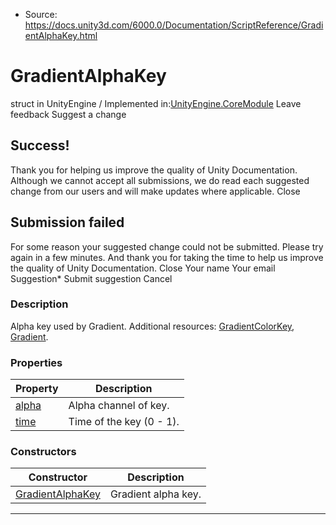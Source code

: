 * Source: https://docs.unity3d.com/6000.0/Documentation/ScriptReference/GradientAlphaKey.html

# GradientAlphaKey
struct in UnityEngine
/
Implemented in:[UnityEngine.CoreModule](https://docs.unity3d.com/6000.0/Documentation/ScriptReference/UnityEngine.CoreModule.html)
Leave feedback
Suggest a change
## Success!
Thank you for helping us improve the quality of Unity Documentation. Although we cannot accept all submissions, we do read each suggested change from our users and will make updates where applicable.
Close
## Submission failed
For some reason your suggested change could not be submitted. Please <a>try again</a> in a few minutes. And thank you for taking the time to help us improve the quality of Unity Documentation.
Close
Your name Your email Suggestion* Submit suggestion
Cancel
### Description
Alpha key used by Gradient.
Additional resources: [GradientColorKey](https://docs.unity3d.com/6000.0/Documentation/ScriptReference/GradientColorKey.html), [Gradient](https://docs.unity3d.com/6000.0/Documentation/ScriptReference/Gradient.html).
### Properties
Property | Description  
---|---  
[alpha](https://docs.unity3d.com/6000.0/Documentation/ScriptReference/GradientAlphaKey-alpha.html) | Alpha channel of key.  
[time](https://docs.unity3d.com/6000.0/Documentation/ScriptReference/GradientAlphaKey-time.html) | Time of the key (0 - 1).  
### Constructors
Constructor | Description  
---|---  
[GradientAlphaKey](https://docs.unity3d.com/6000.0/Documentation/ScriptReference/GradientAlphaKey-ctor.html) | Gradient alpha key.  
* * *

